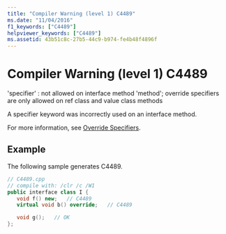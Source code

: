 ```yaml
---
title: "Compiler Warning (level 1) C4489"
ms.date: "11/04/2016"
f1_keywords: ["C4489"]
helpviewer_keywords: ["C4489"]
ms.assetid: 43b51c8c-27b5-44c9-b974-fe4b48f4896f
---
```

# Compiler Warning (level 1) C4489

'specifier' : not allowed on interface method 'method'; override specifiers are only allowed on ref class and value class methods

A specifier keyword was incorrectly used on an interface method.

For more information, see [Override Specifiers](../../extensions/override-specifiers-cpp-component-extensions.md).

## Example

The following sample generates C4489.

```cpp
// C4489.cpp
// compile with: /clr /c /W1
public interface class I {
   void f() new;   // C4489
   virtual void b() override;   // C4489

   void g();   // OK
};
```
